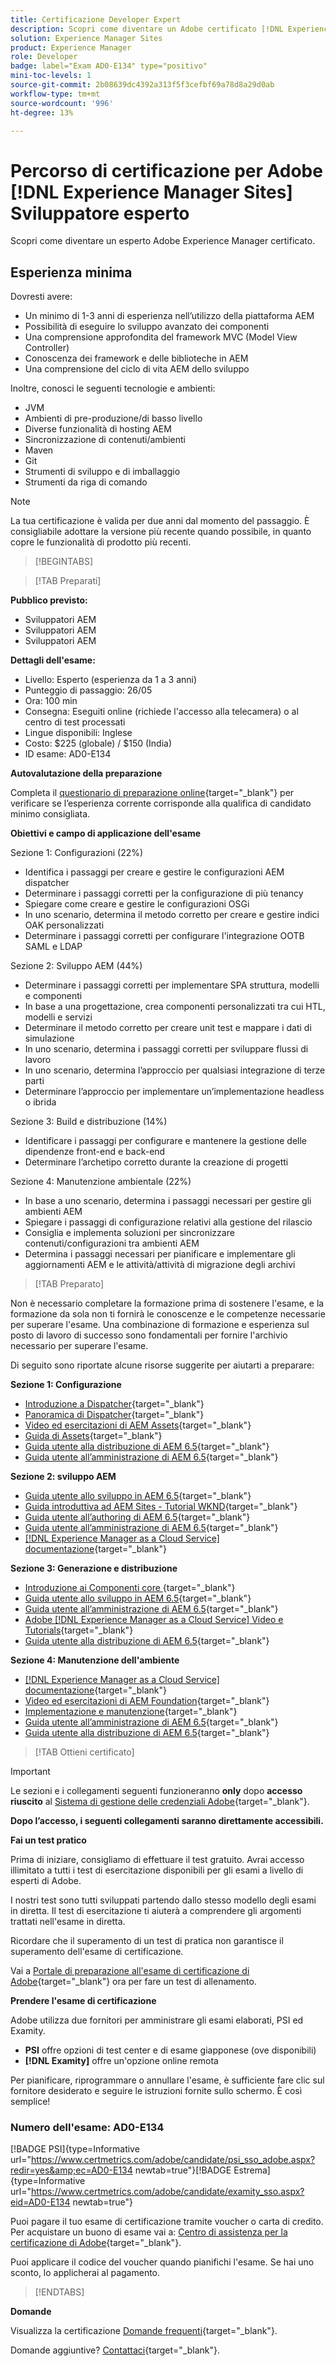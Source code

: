 ```yaml
---
title: Certificazione Developer Expert
description: Scopri come diventare un Adobe certificato [!DNL Experience Manager Sites] Esperto.
solution: Experience Manager Sites
product: Experience Manager
role: Developer
badge: label="Exam AD0-E134" type="positivo"
mini-toc-levels: 1
source-git-commit: 2b08639dc4392a313f5f3cefbf69a78d8a29d0ab
workflow-type: tm+mt
source-wordcount: '996'
ht-degree: 13%

---
```


# Percorso di certificazione per Adobe [!DNL Experience Manager Sites] Sviluppatore esperto

Scopri come diventare un esperto Adobe Experience Manager certificato.

## Esperienza minima

Dovresti avere:

* Un minimo di 1-3 anni di esperienza nell’utilizzo della piattaforma AEM
* Possibilità di eseguire lo sviluppo avanzato dei componenti
* Una comprensione approfondita del framework MVC (Model View Controller)
* Conoscenza dei framework e delle biblioteche in AEM
* Una comprensione del ciclo di vita AEM dello sviluppo

Inoltre, conosci le seguenti tecnologie e ambienti:

* JVM
* Ambienti di pre-produzione/di basso livello
* Diverse funzionalità di hosting AEM
* Sincronizzazione di contenuti/ambienti
* Maven
* Git
* Strumenti di sviluppo e di imballaggio
* Strumenti da riga di comando

>[!NOTE]
>
>La tua certificazione è valida per due anni dal momento del passaggio. È consigliabile adottare la versione più recente quando possibile, in quanto copre le funzionalità di prodotto più recenti.

>[!BEGINTABS]

>[!TAB Preparati]

**Pubblico previsto:**

* Sviluppatori AEM
* Sviluppatori AEM
* Sviluppatori AEM

**Dettagli dell&#39;esame:**

* Livello: Esperto (esperienza da 1 a 3 anni)
* Punteggio di passaggio: 26/05
* Ora: 100 min
* Consegna: Eseguiti online (richiede l&#39;accesso alla telecamera) o al centro di test processati
* Lingue disponibili: Inglese
* Costo: $225 (globale) / $150 (India)
* ID esame: AD0-E134

**Autovalutazione della preparazione**

Completa il [questionario di preparazione online](https://scorpion.caveon.com/launchpad/ad-q-e129-readiness-questionnaire-for-adobe-aem-assets-developer-professional-exam-copy-9ts38u/ad-q-e116-readiness-questionnaire-for-adobe-aem-developer-expert-exam){target="_blank"} per verificare se l’esperienza corrente corrisponde alla qualifica di candidato minimo consigliata.

**Obiettivi e campo di applicazione dell&#39;esame**

Sezione 1: Configurazioni (22%)

* Identifica i passaggi per creare e gestire le configurazioni AEM dispatcher
* Determinare i passaggi corretti per la configurazione di più tenancy
* Spiegare come creare e gestire le configurazioni OSGi
* In uno scenario, determina il metodo corretto per creare e gestire indici OAK personalizzati
* Determinare i passaggi corretti per configurare l&#39;integrazione OOTB SAML e LDAP

Sezione 2: Sviluppo AEM (44%)

* Determinare i passaggi corretti per implementare SPA struttura, modelli e componenti
* In base a una progettazione, crea componenti personalizzati tra cui HTL, modelli e servizi
* Determinare il metodo corretto per creare unit test e mappare i dati di simulazione
* In uno scenario, determina i passaggi corretti per sviluppare flussi di lavoro
* In uno scenario, determina l’approccio per qualsiasi integrazione di terze parti
* Determinare l’approccio per implementare un’implementazione headless o ibrida

Sezione 3: Build e distribuzione (14%)

* Identificare i passaggi per configurare e mantenere la gestione delle dipendenze front-end e back-end
* Determinare l’archetipo corretto durante la creazione di progetti

Sezione 4: Manutenzione ambientale (22%)

* In base a uno scenario, determina i passaggi necessari per gestire gli ambienti AEM
* Spiegare i passaggi di configurazione relativi alla gestione del rilascio
* Consiglia e implementa soluzioni per sincronizzare contenuti/configurazioni tra ambienti AEM
* Determina i passaggi necessari per pianificare e implementare gli aggiornamenti AEM e le attività/attività di migrazione degli archivi

>[!TAB Preparato]

Non è necessario completare la formazione prima di sostenere l&#39;esame, e la formazione da sola non ti fornirà le conoscenze e le competenze necessarie per superare l&#39;esame. Una combinazione di formazione e esperienza sul posto di lavoro di successo sono fondamentali per fornire l&#39;archivio necessario per superare l&#39;esame.

Di seguito sono riportate alcune risorse suggerite per aiutarti a preparare:

**Sezione 1: Configurazione**

* [Introduzione a Dispatcher](https://experienceleague.adobe.com/docs/experience-manager-learn/cloud-service/underlying-technology/introduction-dispatcher.html?lang=it){target="_blank"}
* [Panoramica di Dispatcher](https://experienceleague.adobe.com/docs/experience-manager-dispatcher/using/dispatcher.html?lang=it){target="_blank"}
* [Video ed esercitazioni di AEM Assets](https://experienceleague.adobe.com/docs/experience-manager-learn/assets/overview.html?lang=it){target="_blank"}
* [Guida di Assets](https://experienceleague.adobe.com/docs/experience-manager-64/assets/home.html?lang=en){target="_blank"}
* [Guida utente alla distribuzione di AEM 6.5](https://experienceleague.adobe.com/docs/experience-manager-65/deploying/home.html?lang=it){target="_blank"}
* [Guida utente all’amministrazione di AEM 6.5](https://experienceleague.adobe.com/docs/experience-manager-65/administering/home.html?lang=en){target="_blank"}

**Sezione 2: sviluppo AEM**

* [Guida utente allo sviluppo in AEM 6.5](https://experienceleague.adobe.com/docs/experience-manager-65/developing/home.html?lang=en){target="_blank"}
* [Guida introduttiva ad AEM Sites - Tutorial WKND](https://experienceleague.adobe.com/docs/experience-manager-learn/getting-started-wknd-tutorial-develop/overview.html?lang=it){target="_blank"}
* [Guida utente all’authoring di AEM 6.5](https://experienceleague.adobe.com/docs/experience-manager-65/authoring/home.html?lang=en){target="_blank"}
* [Guida utente all’amministrazione di AEM 6.5](https://experienceleague.adobe.com/docs/experience-manager-65/administering/home.html?lang=en){target="_blank"}
* [[!DNL Experience Manager as a Cloud Service] documentazione](https://experienceleague.adobe.com/docs/experience-manager-cloud-service/content/home.html?lang=it){target="_blank"}

**Sezione 3: Generazione e distribuzione**

* [Introduzione ai Componenti core ](https://experienceleague.adobe.com/docs/experience-manager-core-components/using/introduction.html?lang=it){target="_blank"}
* [Guida utente allo sviluppo in AEM 6.5](https://experienceleague.adobe.com/docs/experience-manager-65/developing/home.html?lang=en){target="_blank"}
* [Guida utente all’amministrazione di AEM 6.5](https://experienceleague.adobe.com/docs/experience-manager-65/administering/home.html?lang=en){target="_blank"}
* [Adobe [!DNL Experience Manager as a Cloud Service] Video e Tutorials](https://experienceleague.adobe.com/docs/experience-manager-learn/cloud-service/overview.html?lang=it){target="_blank"}
* [Guida utente alla distribuzione di AEM 6.5](https://experienceleague.adobe.com/docs/experience-manager-65/deploying/home.html?lang=it){target="_blank"}

**Sezione 4: Manutenzione dell&#39;ambiente**

* [[!DNL Experience Manager as a Cloud Service] documentazione](https://experienceleague.adobe.com/docs/experience-manager-cloud-service/content/home.html?lang=it){target="_blank"}
* [Video ed esercitazioni di AEM Foundation](https://experienceleague.adobe.com/docs/experience-manager-learn/foundation/overview.html?lang=en){target="_blank"}
* [Implementazione e manutenzione](https://experienceleague.adobe.com/docs/experience-manager-64/deploying/deploying/deploy.html?lang=en){target="_blank"}
* [Guida utente all’amministrazione di AEM 6.5](https://experienceleague.adobe.com/docs/experience-manager-65/administering/home.html?lang=en){target="_blank"}
* [Guida utente alla distribuzione di AEM 6.5](https://experienceleague.adobe.com/docs/experience-manager-65/deploying/home.html?lang=it){target="_blank"}

>[!TAB Ottieni certificato]

>[!IMPORTANT]
>
>Le sezioni e i collegamenti seguenti funzioneranno **only**  dopo **accesso riuscito** al [Sistema di gestione delle credenziali Adobe](http://www.certmetrics.com/adobe){target="_blank"}.

**Dopo l’accesso, i seguenti collegamenti saranno direttamente accessibili.**

**Fai un test pratico**

Prima di iniziare, consigliamo di effettuare il test gratuito. Avrai accesso illimitato a tutti i test di esercitazione disponibili per gli esami a livello di esperti di Adobe.

I nostri test sono tutti sviluppati partendo dallo stesso modello degli esami in diretta. Il test di esercitazione ti aiuterà a comprendere gli argomenti trattati nell&#39;esame in diretta.

Ricordare che il superamento di un test di pratica non garantisce il superamento dell&#39;esame di certificazione.

Vai a [Portale di preparazione all&#39;esame di certificazione di Adobe](https://www.certmetrics.com/adobe/candidate/gmetrix_sso.aspx){target="_blank"} ora per fare un test di allenamento.

**Prendere l&#39;esame di certificazione**

Adobe utilizza due fornitori per amministrare gli esami elaborati, PSI ed Examity.

* **PSI** offre opzioni di test center e di esame giapponese (ove disponibili)
* **[!DNL Examity]** offre un&#39;opzione online remota

Per pianificare, riprogrammare o annullare l&#39;esame, è sufficiente fare clic sul fornitore desiderato e seguire le istruzioni fornite sullo schermo. È così semplice!

### Numero dell&#39;esame: AD0-E134

[!BADGE PSI]{type=Informative url="https://www.certmetrics.com/adobe/candidate/psi_sso_adobe.aspx?redir=yes&amp;ec=AD0-E134 newtab=true"}[!BADGE Estrema]{type=Informative url="https://www.certmetrics.com/adobe/candidate/examity_sso.aspx?eid=AD0-E134 newtab=true"}

Puoi pagare il tuo esame di certificazione tramite voucher o carta di credito. Per acquistare un buono di esame vai a: [Centro di assistenza per la certificazione di Adobe](https://market.xvoucher.com/adobe/global){target="_blank"}.

Puoi applicare il codice del voucher quando pianifichi l&#39;esame. Se hai uno sconto, lo applicherai al pagamento.

>[!ENDTABS]

**Domande**

Visualizza la certificazione [Domande frequenti](https://experienceleague.adobe.com/docs/certification/certification/faq.html?lang=en){target="_blank"}.

Domande aggiuntive? [Contattaci](mailto:certif@adobe.com){target="_blank"}.

